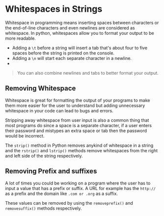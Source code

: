 # Whitespaces in Strings

Whitespace in programming means inserting spaces between characters or the end-of-line characters and even newlines are considered as whitespace. In python, whitespaces allow you to format your output to be more readable.

- Adding a `\t` before a string will insert a tab that's about four to five spaces before the string is printed on the console.
- Adding a `\n` will start each separate character in a newline.
- 

> You can also combine newlines and tabs to better format your output.

## Removing Whitespace

Whitespace is great for formatting the output of your programs to make them more easier for the user to understand but adding unnecessary whitespace in your code can lead to bugs and errors.

Stripping away whitespace from user input is also a common thing that most programs do since a space is a separate character, if a user enters their password and mistypes an extra space or tab then the password would be incorrect.

The `strip()` method in Python removes anykind of whitespace in a string and the `rstrip()` and `lstrip()` methods remove whitespaces from the right and left side of the string respectively.

## Removing Prefix and suffixes

A lot of times you could be working on a program where the user has to input a value that has a prefix or suffix. A URL for example has the `http://` as a prefix and the domain like `.com or .org` as a suffix.

These values can be removed by using the `removeprefix()` and `removesuffix()` methods respectively.
